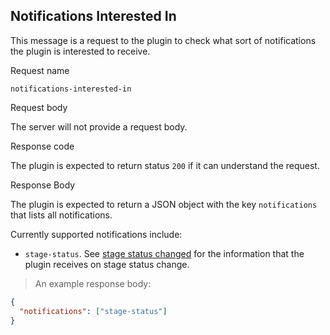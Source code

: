## Notifications Interested In

This message is a request to the plugin to check what sort of notifications the plugin is interested to receive.


<p class='request-name-heading'>Request name</p>

`notifications-interested-in`

<p class='request-body-heading'>Request body</p>

The server will not provide a request body.

<p class='response-code-heading'>Response code</p>

The plugin is expected to return status `200` if it can understand the request.

<p class='response-body-heading'>Response Body</p>

The plugin is expected to return a JSON object with the key `notifications` that lists all notifications.

Currently supported notifications include:

* `stage-status`. See [stage status changed](#stage-status-changed) for the information that the plugin receives on stage status change.

> An example response body:

```json
{
  "notifications": ["stage-status"]
}
```
